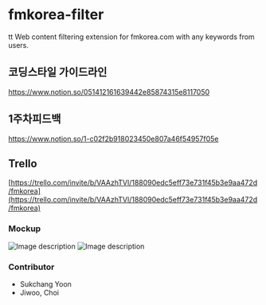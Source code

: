 # fmkorea-filter

tt
Web content filtering extension for fmkorea.com with any keywords from users.

## 코딩스타일 가이드라인
https://www.notion.so/051412161639442e85874315e8117050

## 1주차피드백
https://www.notion.so/1-c02f2b918023450e807a46f54957f05e

## Trello
[https://trello.com/invite/b/VAAzhTVl/188090edc5eff73e731f45b3e9aa472d/fmkorea](https://trello.com/invite/b/VAAzhTVl/188090edc5eff73e731f45b3e9aa472d/fmkorea)

### Mockup
![Image description](https://github.com/jiwoo-choi/fmkorea-filter/blob/master/image/planA.png)
![Image description](https://github.com/jiwoo-choi/fmkorea-filter/blob/master/image/planB.png)

### Contributor
* Sukchang Yoon
* Jiwoo, Choi





